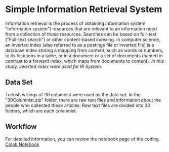# Simple Information Retrieval System

Information retrieval is the process of obtaining information system "Information system") resources that are relevant to an information need from a collection of those resources. Searches can be based on full-text ("Full-text search") or other content-based indexing.
In computer science, an inverted index (also referred to as a postings file or inverted file) is a database index storing a mapping from content, such as words or numbers, to its locations in a table, or in a document or a set of documents (named in contrast to a forward index, which maps from documents to content).
*In this study, inverted index were used for IR System.*

## Data Set
Turkish wrtings of 30 columnist were used as the data set. In the "30Columnist.zip" folder, there are raw text files and information about the people who collected these articles.
Raw text files are divided into 30 folders, which are each columnist.

## Workflow
For detailed information, you can review the notebook page of the coding.
[Colab Notebook](https://drive.google.com/file/d/1awUA0Fdur9doMFgRTlKKB4XVXPpJGfI3/view?usp=sharing)
